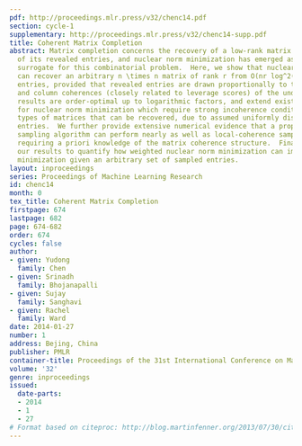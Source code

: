 ```yaml
---
pdf: http://proceedings.mlr.press/v32/chenc14.pdf
section: cycle-1
supplementary: http://proceedings.mlr.press/v32/chenc14-supp.pdf
title: Coherent Matrix Completion
abstract: Matrix completion concerns the recovery of a low-rank matrix from a subset
  of its revealed entries, and nuclear norm minimization has emerged as an effective
  surrogate for this combinatorial problem.  Here, we show that nuclear norm minimization
  can recover an arbitrary n \times n matrix of rank r from O(nr log^2(n)) revealed
  entries, provided that revealed entries are drawn proportionally to the local row
  and column coherences (closely related to leverage scores) of the underlying matrix.  Our
  results are order-optimal up to logarithmic factors, and extend existing results
  for nuclear norm minimization which require strong incoherence conditions on the
  types of matrices that can be recovered, due to assumed uniformly distributed revealed
  entries.  We further provide extensive numerical evidence that a proposed two-phase
  sampling algorithm can perform nearly as well as local-coherence sampling and without
  requiring a priori knowledge of the matrix coherence structure.  Finally, we apply
  our results to quantify how weighted nuclear norm minimization can improve on unweighted
  minimization given an arbitrary set of sampled entries.
layout: inproceedings
series: Proceedings of Machine Learning Research
id: chenc14
month: 0
tex_title: Coherent Matrix Completion
firstpage: 674
lastpage: 682
page: 674-682
order: 674
cycles: false
author:
- given: Yudong
  family: Chen
- given: Srinadh
  family: Bhojanapalli
- given: Sujay
  family: Sanghavi
- given: Rachel
  family: Ward
date: 2014-01-27
number: 1
address: Bejing, China
publisher: PMLR
container-title: Proceedings of the 31st International Conference on Machine Learning
volume: '32'
genre: inproceedings
issued:
  date-parts:
  - 2014
  - 1
  - 27
# Format based on citeproc: http://blog.martinfenner.org/2013/07/30/citeproc-yaml-for-bibliographies/
---
```

